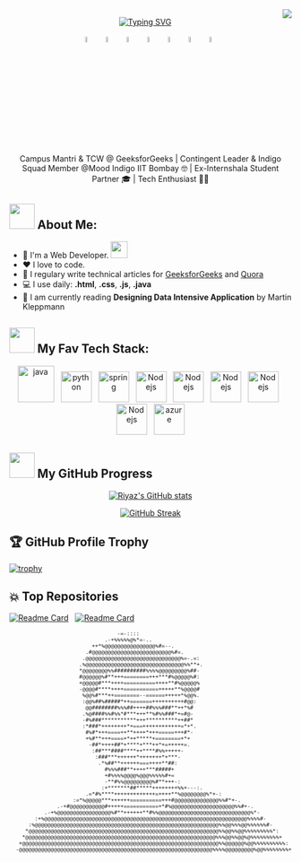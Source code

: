 <img align="right" src="https://visitor-badge.laobi.icu/badge?page_id=zumrudu-anka.zumrudu-anka">

<center>

[![Typing SVG](https://readme-typing-svg.demolab.com?font=Fira+Code&weight=500&size=30&pause=500&color=F78100&center=true&vCenter=true&random=false&width=435&lines=Hello+There%2C+%F0%9F%91%8B;I'm+Sk+Riyaz)](https://git.io/typing-svg)

</center>

<p align="center">
<a href="mailto:skriyaz.dev@gmail.com"><img src="https://img.icons8.com/color/96/000000/gmail.png" width="5%" alt="email"/></a> &nbsp;
<a href="https://www.linkedin.com/in/mathieu-ledru"><img src="https://img.icons8.com/color/96/000000/linkedin.png" width="5%" alt="linkedin"/></a> &nbsp;
<a href="https://discord.gg/tMDCF8RyvE"><img src="https://img.icons8.com/color/96/000000/discord-logo.png" width="5%" alt="discord"/></a> &nbsp;
<a href="https://twitter.com/matyo91"><img src="https://img.icons8.com/color/96/000000/twitter-squared.png" width="5%" alt="twitter"/></a> &nbsp;
<a href="https://www.facebook.com/matyo91"><img src="https://img.icons8.com/color/96/000000/facebook.png" width="5%" alt="facebook"/></a> &nbsp;
<a href="https://www.instagram.com/matyo91"><img src="https://img.icons8.com/color/96/000000/instagram-new.png" width="5%" alt="instagram"/></a> &nbsp;
<a href="https://www.reddit.com/user/matyo91"><img src="https://img.icons8.com/color/96/000000/reddit.png" width="5%" alt="reddit"/></a> &nbsp;
</p>

<p align="center">
   Campus Mantri & TCW @ GeeksforGeeks | Contingent Leader & Indigo Squad Member @Mood Indigo IIT Bombay 🤓 | Ex-Internshala Student Partner 🎓 | Tech Enthusiast 🧑‍💻
</p>


## <img src="https://github.com/TheDudeThatCode/TheDudeThatCode/blob/master/Assets/Developer.gif" width="45" /> About Me:

- 🏦 I'm a Web Developer. 
      <img src="https://media.giphy.com/media/WUlplcMpOCEmTGBtBW/giphy.gif" width="30">
- ❤ I love to code.
- 📝 I regulary write technical articles for [GeeksforGeeks](https://auth.geeksforgeeks.org/user/riyaz02/) and [Quora](https://www.quora.com/profile/Sk-Riyaz-40)
- 💻 I use daily: **.html**, **.css**, **.js**, **.java**
- 📖 I am currently reading **Designing Data Intensive Application** by Martin Kleppmann


## <img src="https://github.com/TheDudeThatCode/TheDudeThatCode/blob/master/Assets/Designer.gif" width="45" /> My Fav Tech Stack:

<p align="center">
      <img src="https://www.vectorlogo.zone/logos/java/java-icon.svg" alt="java" width="65" height="65"/> &nbsp;
      <img src="https://www.vectorlogo.zone/logos/python/python-icon.svg" alt="python" width="55" height="55"/> &nbsp;
      <img src="https://www.vectorlogo.zone/logos/w3_css/w3_css-icon.svg" alt="spring" width="55" height="55"/> &nbsp;
      <img src="https://www.vectorlogo.zone/logos/nodejs/nodejs-icon.svg" alt="Nodejs" width="55" height="55"/> &nbsp;
      <img src="https://www.vectorlogo.zone/logos/w3_html5/w3_html5-icon.svg" alt="Nodejs" width="55" height="55"/> &nbsp;
      <img src="https://www.vectorlogo.zone/logos/getbootstrap/getbootstrap-icon.svg" alt="Nodejs" width="55" height="55"/> &nbsp;
      <img src="https://www.vectorlogo.zone/logos/sass-lang/sass-lang-icon.svg" alt="Nodejs" width="55" height="55"/> &nbsp;
      <img src="https://www.vectorlogo.zone/logos/javascript/javascript-icon.svg" alt="Nodejs" width="55" height="55"/> &nbsp;
      <img src="https://www.vectorlogo.zone/logos/microsoft_azure/microsoft_azure-icon.svg" alt="azure" width="55" height="55"/>
</p>

## <img src="https://www.vectorlogo.zone/logos/github/github-icon.svg" width="45" /> My GitHub Progress

<center>

[![Riyaz's GitHub stats](https://github-readme-stats.vercel.app/api?username=riyaz-02&show_icons=true&theme=highcontrast&rank_icon=github)](https://github.com/riyaz-02/github-readme-stats)

[![GitHub Streak](https://streak-stats.demolab.com?user=riyaz-02&theme=highcontrast&border_radius=5&card_width=520)](https://git.io/streak-stats)

</center>

## 🏆 GitHub Profile Trophy

[![trophy](https://github-profile-trophy.vercel.app/?username=riyaz-02&theme=juicyfresh&margin-w=15&margin-h=15&no-frame=true)](https://github.com/ryo-ma/github-profile-trophy)


## 💥 Top Repositories

[![Readme Card](https://github-readme-stats.vercel.app/api/pin/?username=riyaz-02&repo=My-Portfolio&theme=highcontrast)](https://github.com/riyaz-02/My-Portfolio) &nbsp;
[![Readme Card](https://github-readme-stats.vercel.app/api/pin/?username=riyaz-02&repo=My-Portfolio&theme=highcontrast)](https://github.com/riyaz-02/My-Portfolio)


<center>
      <font size="1">  
                                                                                                    
                                      -=-::::                                                       
                                  .-+%%%%%@%*=-..                                                   
                              ++*%@@@@@@@@@@@@@@@@%#=--.                                            
                            .#@@@@@@@@@@@@@@@@@@@@@@@@@%#=.                                         
                           .@@@@@@@@@@@@@@@@@@@@@@@@@@@@@@%=-.=:                                    
                          .%@@@@@@@@@@@@@@@@@@@@@@@@@@@@@@@%%**+.                                   
                          *@@@@@@@@%%##########%%%%@@@@@@@@@%##-                                    
                          #@@@@@@%#**+++========+++***#%@@@@@%#:                                    
                          +@@@@@#***++++==========++++**#%@@@@@%                                    
                          -@@@@#****++++===========+++++**%@@@@#                                    
                           %@@%#***++========--======+++++*%@@%.                                    
                           :@@%##%#####*++=======++++++++++#@@:                                     
                            @@########%%%##++++##%%%###**++*%#                                      
                           .%@####%%#%%*#***+++**%#%%###*+=#@-                                      
                           -#%###***********+++**********++##*                                      
                           :*###*++++++++*+===++++++++++++=*+*.                                     
                            #%#*+++====++**++++*+++=====+++#*-                                      
                            +%#**+++====+*++*****+========+*+                                       
                             -##*++++##*+****+***++*+=+++++=.                                       
                              :##***####****++****#%%+++++-                                         
                               :###***++++++*+++++++*+***-                                          
                                .*%##**++++++===++++**##:                                           
                                  #%%%###**++++***#####+                                            
                                  +#%%%%@@@@%@@@%%%%%#+=                                            
                                  -**#%%@@@@@@@@@%#**+++-:                                          
                                 :+*******##*****++++++++%%+---:.                                   
                            .=*#%****+++++++++++++=++++**%@@@@@@@@%*+-:                             
                        :=*%@@@@@***++++++==========+++#@@@@@@@@@@@@@@%%#*+-.                       
                   .-+#@@@@@@@@@@@#+++++===========+*#%@@@@@@@@@@@@@@@@@@@@%%#+-.                   
               .-+%@@@@@@@@@@@@@@@@@%#**++++++**#%%@@@@@@@@@@@@@@@@@@@@@@@@@@@@@%*-                 
            :+%@@@@@@@@@@@@@@@@@@@@@@@@@@@@@@@@@@@@@@@@@@@@@@@@@@@@@@@@@@@@@@@@%%%%#-               
          :%@@@@@@@@@@@@@@@@@@@@@@@@@@@@@@@@@@@@@@@@@@@@@@@@@@@@@@@@@@%%@@%%%@@%%%%%%#-             
         *@@@@@@@@@@@@@@@@@@@@@@@@@@@@@@@@@@@@@@@@@@@@@@@@@@@@@@@@@@@@%%@@%%@@%%%%%%%%%*:           
        *@@@@@@@@@@@@@@@@@@@@@@@@@@@@@@@@@@@@@@@@@@@@@@@@@@@@@@@@@@@@%%%@@%%@@%@%%%%%%%%%+          
       +@@@@@@@@@@@@@@@@@@@@@@@@@@@@@@@@@@@@@@@@@@@@@@@@@@@@@@@@@@@@@@%%@@@@@@%@@%%%%%%%%%%:        
      -@@@@@@@@@@@@@@@@@@@@@@@@@@@@@@@@@@@@@@@@@@@@@@@@@@@@@@@@@@@@@%%%%@@@@@@@@@%@@%%%%%%%%+       

</font>